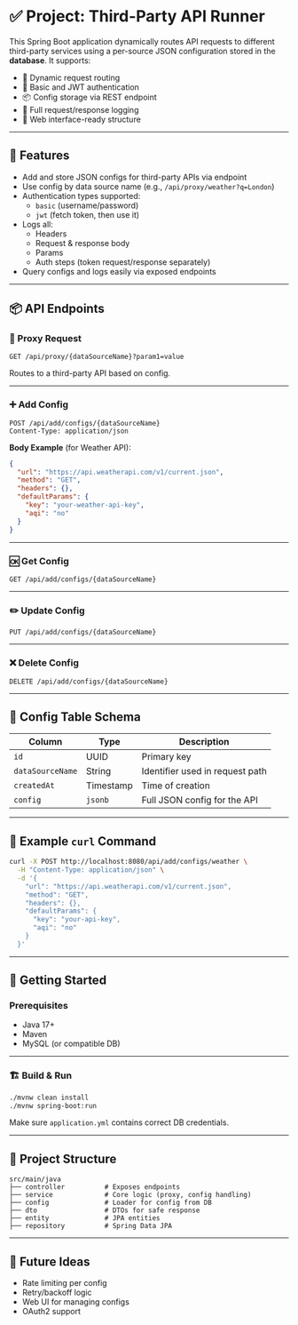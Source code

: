 # ✅ Project: Third-Party API Runner

This Spring Boot application dynamically routes API requests to different third-party services using a per-source JSON configuration stored in the **database**. It supports:

- 🔁 Dynamic request routing
- 🔐 Basic and JWT authentication
- 📦 Config storage via REST endpoint
- 📜 Full request/response logging
- 🧾 Web interface-ready structure

---

## 📁 Features

- Add and store JSON configs for third-party APIs via endpoint
- Use config by data source name (e.g., `/api/proxy/weather?q=London`)
- Authentication types supported:
    - `basic` (username/password)
    - `jwt` (fetch token, then use it)
- Logs all:
    - Headers
    - Request & response body
    - Params
    - Auth steps (token request/response separately)
- Query configs and logs easily via exposed endpoints

---

## 📦 API Endpoints

### 🔄 Proxy Request
```
GET /api/proxy/{dataSourceName}?param1=value
```
Routes to a third-party API based on config.

---

### ➕ Add Config
```
POST /api/add/configs/{dataSourceName}
Content-Type: application/json
```

**Body Example** (for Weather API):
```json
{
  "url": "https://api.weatherapi.com/v1/current.json",
  "method": "GET",
  "headers": {},
  "defaultParams": {
    "key": "your-weather-api-key",
    "aqi": "no"
  }
}
```

---

### 🆗 Get Config
```
GET /api/add/configs/{dataSourceName}
```

---

### ✏️ Update Config
```
PUT /api/add/configs/{dataSourceName}
```

---

### ❌ Delete Config
```
DELETE /api/add/configs/{dataSourceName}
```

---

## 🧱 Config Table Schema

| Column           | Type      | Description                     |
|------------------|-----------|---------------------------------|
| `id`             | UUID      | Primary key                     |
| `dataSourceName` | String    | Identifier used in request path|
| `createdAt`      | Timestamp | Time of creation                |
| `config`         | `jsonb`   | Full JSON config for the API    |

---

## 📜 Example `curl` Command

```bash
curl -X POST http://localhost:8080/api/add/configs/weather \
  -H "Content-Type: application/json" \
  -d '{
    "url": "https://api.weatherapi.com/v1/current.json",
    "method": "GET",
    "headers": {},
    "defaultParams": {
      "key": "your-api-key",
      "aqi": "no"
    }
  }'
```

---

## 🚀 Getting Started

### Prerequisites

- Java 17+
- Maven
- MySQL (or compatible DB)

---

### 🏗️ Build & Run

```bash
./mvnw clean install
./mvnw spring-boot:run
```

Make sure `application.yml` contains correct DB credentials.

---

## 📂 Project Structure

```
src/main/java
├── controller          # Exposes endpoints
├── service             # Core logic (proxy, config handling)
├── config              # Loader for config from DB
├── dto                 # DTOs for safe response
├── entity              # JPA entities
├── repository          # Spring Data JPA
```

---

## 🧪 Future Ideas

- Rate limiting per config
- Retry/backoff logic
- Web UI for managing configs
- OAuth2 support
